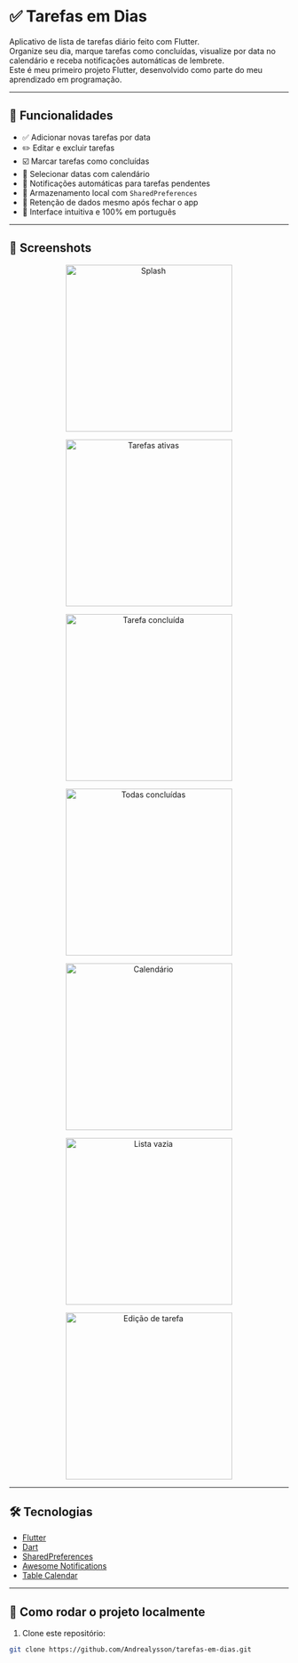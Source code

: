 # ✅ Tarefas em Dias

Aplicativo de lista de tarefas diário feito com Flutter.  
Organize seu dia, marque tarefas como concluídas, visualize por data no calendário e receba notificações automáticas de lembrete.  
Este é meu primeiro projeto Flutter, desenvolvido como parte do meu aprendizado em programação.

---

## 🧩 Funcionalidades

- ✅ Adicionar novas tarefas por data
- ✏️ Editar e excluir tarefas
- ☑️ Marcar tarefas como concluídas
- 📅 Selecionar datas com calendário
- 🔔 Notificações automáticas para tarefas pendentes
- 💾 Armazenamento local com `SharedPreferences`
- 🧠 Retenção de dados mesmo após fechar o app
- 🎯 Interface intuitiva e 100% em português

---

## 📸 Screenshots

<p align="center">
  <img src="assets/screenshots/splash.jpg" width="300" alt="Splash" />
</p>

<p align="center">
  <img src="assets/screenshots/tarefas_ativas.jpg" width="300" alt="Tarefas ativas" />
</p>

<p align="center">
  <img src="assets/screenshots/tarefa_concluida.jpg" width="300" alt="Tarefa concluída" />
</p>

<p align="center">
  <img src="assets/screenshots/todas_concluidas.jpg" width="300" alt="Todas concluídas" />
</p>

<p align="center">
  <img src="assets/screenshots/calendario.jpg" width="300" alt="Calendário" />
</p>

<p align="center">
  <img src="assets/screenshots/lista_vazia.jpg" width="300" alt="Lista vazia" />
</p>

<p align="center">
  <img src="assets/screenshots/edicao_tarefa.jpg" width="300" alt="Edição de tarefa" />
</p>

---

## 🛠️ Tecnologias

- [Flutter](https://flutter.dev/)
- [Dart](https://dart.dev/)
- [SharedPreferences](https://pub.dev/packages/shared_preferences)
- [Awesome Notifications](https://pub.dev/packages/awesome_notifications)
- [Table Calendar](https://pub.dev/packages/table_calendar)

---

## 🚀 Como rodar o projeto localmente

1. Clone este repositório:

```bash
git clone https://github.com/Andrealysson/tarefas-em-dias.git
